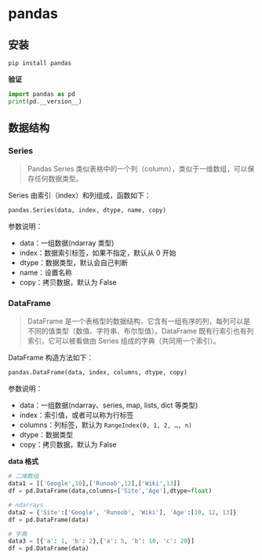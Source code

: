 # pandas

## 安装

```sh
pip install pandas
```

**验证**

```py
import pandas as pd
print(pd.__version__)
```

## 数据结构

### Series

> Pandas Series 类似表格中的一个列（column），类似于一维数组，可以保存任何数据类型。

Series 由索引（index）和列组成，函数如下：

```py
pandas.Series(data, index, dtype, name, copy)
```

参数说明：

- data：一组数据(ndarray 类型)
- index：数据索引标签，如果不指定，默认从 0 开始
- dtype：数据类型，默认会自己判断
- name：设置名称
- copy：拷贝数据，默认为 False

### DataFrame

> DataFrame 是一个表格型的数据结构，它含有一组有序的列，每列可以是不同的值类型（数值、字符串、布尔型值）。DataFrame 既有行索引也有列索引，它可以被看做由 Series 组成的字典（共同用一个索引）。

DataFrame 构造方法如下：

```py
pandas.DataFrame(data, index, columns, dtype, copy)
```

参数说明：

- data：一组数据(ndarray、series, map, lists, dict 等类型)
- index：索引值，或者可以称为行标签
- columns：列标签，默认为 `RangeIndex(0, 1, 2, …, n)`
- dtype：数据类型
- copy：拷贝数据，默认为 False

**data 格式**

```py
# 二维数组
data1 = [['Google',10],['Runoob',12],['Wiki',13]]
df = pd.DataFrame(data,columns=['Site','Age'],dtype=float)

# ndarrays
data2 = {'Site':['Google', 'Runoob', 'Wiki'], 'Age':[10, 12, 13]}
df = pd.DataFrame(data)

# 字典
data3 = [{'a': 1, 'b': 2},{'a': 5, 'b': 10, 'c': 20}]
df = pd.DataFrame(data)
```